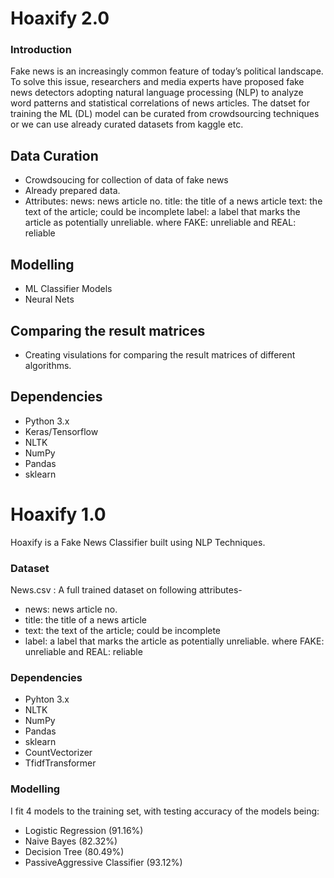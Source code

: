 # Hoaxify 2.0

### Introduction
Fake news is an increasingly common feature of today’s political landscape. To solve this issue, researchers and media experts have proposed fake news
detectors adopting natural language processing (NLP) to analyze word patterns and statistical correlations of news articles. 
The datset for training the ML (DL) model can be curated from crowdsourcing techniques or we can use already curated datasets from kaggle etc.

## Data Curation

- Crowdsoucing for collection of data of fake news
- Already prepared data.
- Attributes:
       news: news article no.
       title: the title of a news article
       text: the text of the article; could be incomplete
       label: a label that marks the article as potentially unreliable. where FAKE: unreliable and REAL: reliable
       
## Modelling

- ML Classifier Models
- Neural Nets

## Comparing the result matrices

- Creating visulations for comparing the result matrices of different algorithms. 

## Dependencies

- Python 3.x
- Keras/Tensorflow
- NLTK
- NumPy
- Pandas
- sklearn



















# Hoaxify 1.0
Hoaxify is a Fake News Classifier built using NLP Techniques.

### Dataset

News.csv : A full trained dataset on following attributes-
- news: news article no.
- title: the title of a news article
- text: the text of the article; could be incomplete
- label: a label that marks the article as potentially unreliable. where FAKE: unreliable and REAL: reliable

### Dependencies

- Pyhton 3.x
- NLTK
- NumPy
- Pandas
- sklearn
- CountVectorizer
- TfidfTransformer

### Modelling

I fit 4 models to the training set, with testing accuracy of the models being:

- Logistic Regression (91.16%)
- Naive Bayes (82.32%)
- Decision Tree (80.49%)
- PassiveAggressive Classifier (93.12%)


